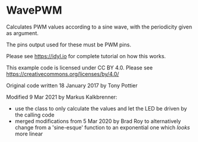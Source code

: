 # WavePWM

Calculates PWM values according to a sine wave, with the periodicity given as argument.

The pins output used for these must be PWM pins.

Please see https://idyl.io for complete tutorial on how this works.
  
This example code is licensed under CC BY 4.0.
Please see https://creativecommons.org/licenses/by/4.0/

Original code written 18 January 2017 by Tony Pottier

Modified 9 Mar 2021 by Markus Kalkbrenner:
- use the class to only calculate the values and let the LED be driven by the calling code
- merged modifications from 5 Mar 2020 by Brad Roy to alternatively change from a 'sine-esque' function
to an exponential one which *looks* more linear
